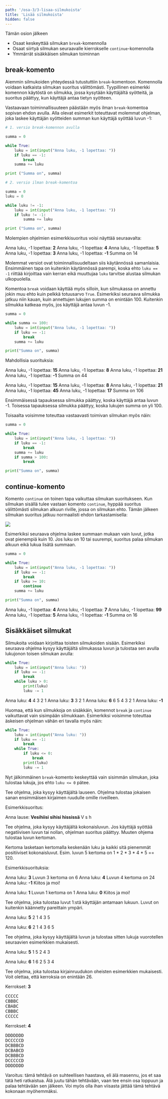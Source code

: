 ```yaml
---
path: '/osa-3/3-lisaa-silmukoista'
title: 'Lisää silmukoista'
hidden: false
---
```


<text-box variant='learningObjectives' name='Oppimistavoitteet'>

Tämän osion jälkeen

- Osaat keskeyttää silmukan `break`-komennolla
- Osaat siirtyä silmukan seuraavalle kierrokselle `continue`-komennolla
- Ymmärrät sisäkkäisen silmukan toiminnan

</text-box>

## break-komento

Aiemmin silmukoiden yhteydessä tutustuttiin `break`-komentoon. Komennolla voidaan katkaista silmukan suoritus välittömästi. Tyypillinen esimerkki komennon käytöstä on silmukka, jossa kysytään käyttäjältä syötteitä, ja suoritus päättyy, kun käyttäjä antaa tietyn syötteen.

Vastaavaan toiminnallisuuteen päästään myös ilman `break`-komentoa sopivan ehdon avulla. Alla olevat esimerkit toteuttavat molemmat ohjelman, joka laskee käyttäjän syötteiden summan kun käyttäjä syöttää luvun -1:

```python
# 1. versio break-komennon avulla

summa = 0

while True:
    luku = int(input("Anna luku, -1 lopettaa: "))
    if luku == -1:
        break
    summa += luku

print ("Summa on", summa)
```

```python
# 2. versio ilman break-komentoa

summa = 0
luku = 0

while luku != -1:
    luku = int(input("Anna luku, -1 lopettaa: "))
    if luku != -1:
        summa += luku

print ("Summa on", summa)
```

Molempien ohjelmien esimerkkisuoritus voisi näyttää seuraavalta:

<sample-output>

Anna luku, -1 lopettaa: **2**
Anna luku, -1 lopettaa: **4**
Anna luku, -1 lopettaa: **5**
Anna luku, -1 lopettaa: **3**
Anna luku, -1 lopettaa: **-1**
Summa on 14

</sample-output>

Molemmat versiot ovat toiminnallisuudeltaan siis käytännössä samanlaisia. Ensimmäinen tapa on kuitenkin käytännössä parempi, koska ehto `luku == -1` riittää kirjoittaa vain kerran eikä muuttujaa `luku` tarvitse alustaa silmukan ulkopuolella.

Komentoa `break` voidaan käyttää myös silloin, kun silmukassa on annettu jokin muu ehto kuin pelkkä totuusarvo `True`. Esimerkiksi seuraava silmukka jatkuu niin kauan, kuin annettujen lukujen summa on enintään 100. Kuitenkin silmukka katkeaa myös, jos käyttäjä antaa luvun -1.

```python
summa = 0

while summa <= 100:
    luku = int(input("Anna luku, -1 lopettaa: "))
    if luku == -1:
        break
    summa += luku

print("Summa on", summa)
```

Mahdollisia suorituksia:

<sample-output>

Anna luku, -1 lopettaa: **15**
Anna luku, -1 lopettaa: **8**
Anna luku, -1 lopettaa: **21**
Anna luku, -1 lopettaa: **-1**
Summa on 44

</sample-output>

<sample-output>

Anna luku, -1 lopettaa: **15**
Anna luku, -1 lopettaa: **8**
Anna luku, -1 lopettaa: **21**
Anna luku, -1 lopettaa: **45**
Anna luku, -1 lopettaa: **17**
Summa on 106

</sample-output>

Ensimmäisessä tapauksessa silmukka päättyy, koska käyttäjä antaa luvun -1. Toisessa tapauksessa silmukka päättyy, koska lukujen summa on yli 100.

Toisaalta voisimme toteuttaa vastaavasti toimivan silmukan myös näin:

```python
summa = 0

while True:
    luku = int(input("Anna luku, -1 lopettaa: "))
    if luku == -1:
        break
    summa += luku
    if summa > 100:
        break

print("Summa on", summa)
```
## continue-komento

Komento `continue` on toinen tapa vaikuttaa silmukan suoritukseen. Kun silmukan sisällä tulee vastaan komento `continue`, hyppää suoritus välittömästi silmukan alkuun riville, jossa on silmukan ehto. Tämän jälkeen silmukan suoritus jatkuu normaalisti ehdon tarkastamisella:

<img src="3_3.png">

Esimerkiksi seuraava ohjelma laskee summaan mukaan vain luvut, jotka ovat pienempiä kuin 10. Jos luku on 10 tai suurempi, suoritus palaa silmukan alkuun eikä lukua lisätä summaan.

```python
summa = 0

while True:
    luku = int(input("Anna luku, -1 lopettaa: "))
    if luku == -1:
        break
    if luku >= 10:
        continue
    summa += luku

print("Summa on", summa)
```

<sample-output>

Anna luku, -1 lopettaa: **4**
Anna luku, -1 lopettaa: **7**
Anna luku, -1 lopettaa: **99**
Anna luku, -1 lopettaa: **5**
Anna luku, -1 lopettaa: **-1**
Summa on 16

</sample-output>

## Sisäkkäiset silmukat

Silmukoita voidaan kirjoittaa toisten silmukoiden sisään. Esimerkiksi seuraava ohjelma kysyy käyttäjältä silmukassa luvun ja tulostaa sen avulla lukujonon toisen silmukan avulla:

```python
while True:
    luku = int(input("Anna luku: "))
    if luku == -1:
        break
    while luku > 0:
        print(luku)
        luku -= 1
```

<sample-output>

Anna luku: **4**
4
3
2
1
Anna luku: **3**
3
2
1
Anna luku: **6**
6
5
4
3
2
1
Anna luku: **-1**

</Sample-output>

Huomaa, että kun silmukkoja on sisäkkäin, komennot `break` ja `continue` vaikuttavat vain sisimpään silmukkaan. Esimerkiksi voisimme toteuttaa äskeisen ohjelman vähän eri tavalla myös näin:

```python
while True:
    luku = int(input("Anna luku: "))
    if luku == -1:
        break
    while True:
        if luku <= 0:
            break
        print(luku)
        luku -= 1
```

Nyt jälkimmäinen `break`-komento keskeyttää vain sisimmän silmukan, joka tulostaa lukuja, jos ehto `luku <= 0` pätee.


<in-browser-programming-exercise name="Sanojen ensimmäiset kirjaimet" tmcname="osa03-16_sanojen_ensimmaiset_kirjaimet">

Tee ohjelma, joka kysyy käyttäjältä lauseen. Ohjelma tulostaa jokaisen sanan ensimmäisen kirjaimen ruudulle omille riveilleen.

Esimerkkisuoritus:

<sample-output>

Anna lause: **Vesihiisi sihisi hississä**
V
s
h

</sample-output>

</in-browser-programming-exercise>

<in-browser-programming-exercise name="Kertomat" tmcname="osa03-17_kertomat">

Tee ohjelma, joka kysyy käyttäjältä kokonaisluvun. Jos käyttäjä syöttää negatiivisen luvun tai nollan, ohjelman suoritus päättyy. Muuten ohjema tulostaa luvun kertoman.

Kertoma lasketaan kertomalla keskenään luku ja kaikki sitä pienemmät positiiviset kokonaisluvut. Esim. luvun 5 kertoma on 1 * 2 * 3 * 4 * 5 == 120.

Esimerkkisuorituksia:

<sample-output>

Anna luku: **3**
Luvun 3 kertoma on 6
Anna luku: **4**
Luvun 4 kertoma on 24
Anna luku: **-1**
Kiitos ja moi!

</sample-output>

<sample-output>

Anna luku: **1**
Luvun 1 kertoma on 1
Anna luku: **0**
Kiitos ja moi!

</sample-output>

</in-browser-programming-exercise>

<in-browser-programming-exercise name="Parit ympäri" tmcname="osa03-18_parit_ympari">

Tee ohjelma, joka tulostaa luvut 1:stä käyttäjän antamaan lukuun. Luvut on kuitenkin käännetty pareittain ympäri.

<sample-output>

Anna luku: **5**
2
1
4
3
5

</sample-output>

<sample-output>

Anna luku: **6**
2
1
4
3
6
5

</sample-output>

</in-browser-programming-exercise>

<in-browser-programming-exercise name="Vuorotellen" tmcname="osa03-19_vuorotellen">

Tee ohjelma, joka kysyy käyttäjältä luvun ja tulostaa sitten lukuja vuorotellen seuraavien esimerkkien mukaisesti.

<sample-output>

Anna luku: **5**
1
5
2
4
3

</sample-output>

<sample-output>

Anna luku: **6**
1
6
2
5
3
4

</sample-output>

</in-browser-programming-exercise>

<in-browser-programming-exercise name="Kirjainruudukko" tmcname="osa03-20_kirjainruudukko">

Tee ohjelma, joka tulostaa kirjainruudukon oheisten esimerkkien mukaisesti. Voit olettaa, että kerroksia on enintään 26.

<sample-output>

Kerrokset: **3**
<pre>
CCCCC
CBBBC
CBABC
CBBBC
CCCCC
</pre>

</sample-output>

<sample-output>

Kerrokset: **4**
<pre>
DDDDDDD
DCCCCCD
DCBBBCD
DCBABCD
DCBBBCD
DCCCCCD
DDDDDDD
</pre>

Varoitus: tämä tehtävä on suhteellisen haastava, eli älä masennu, jos et saa tätä heti ratkaistua. Älä juutu tähän tehtävään, vaan tee ensin osa loppuun ja palaa tehtävään sen jälkeen. Voi myös olla ihan viisasta jättää tämä tehtävä kokonaan myöhemmäksi.

</sample-output>

</in-browser-programming-exercise>

<quiz id="7398bca5-c470-5fba-8721-e6f40fc2e4a1"></quiz>
